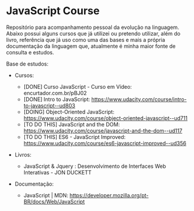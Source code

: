 # JavaScript Course

Repositório para acompanhamento pessoal da evolução na linguagem. Abaixo possui alguns cursos que já utilizei ou pretendo utilizar, além do livro, referência que já uso como uma das bases e mais a própria documentação da linguagem que, atualmente é minha maior fonte de consulta e estudos.

Base de estudos:

- Cursos:
    - [DONE] Curso JavaScript - Curso em Vídeo: encurtador.com.br/pBJ02
    - [DONE] Intro to JavaScript: https://www.udacity.com/course/intro-to-javascript--ud803
    - [DOING] Object-Oriented JavaScript: https://www.udacity.com/course/object-oriented-javascript--ud711
    - [TO DO THIS] JavaScript and the DOM: https://www.udacity.com/course/javascript-and-the-dom--ud117
    - [TO DO THIS] ES6 - JavaScript Improved: https://www.udacity.com/course/es6-javascript-improved--ud356
     
- Livros:
    - JavaScript & Jquery : Desenvolvimento de Interfaces Web Interativas - JON DUCKETT
    
- Documentação:
    - JavaScript | MDN: https://developer.mozilla.org/pt-BR/docs/Web/JavaScript
